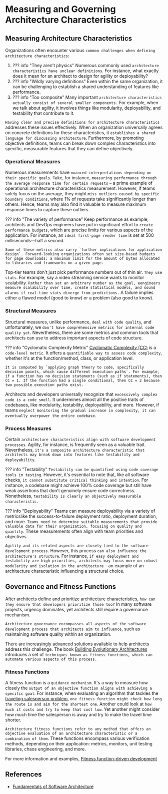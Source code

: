 # Measuring and Governing Architecture Characteristics

## Measuring Architecture Characteristics

Organizations often encounter various `common challenges when defining architecture characteristics`:

1. ??? info "They aren’t physics"
    Numerous commonly used `architecture characteristics have unclear definitions`. For instance, what exactly does it mean for an architect to design for agility or deployability?
1. ??? info "Wildly varying definitions"
    Even within the same organization, it can be challenging to establish a shared understanding of features like performance.
1. ??? info "Too composite"
    Many important `architecture characteristics actually consist of several smaller components.` For example, when we talk about agility, it involves things like modularity, deployability, and testability that contribute to it.

`Having clear and precise definitions for architecture characteristics` addresses these issues effectively. When an organization universally agrees on concrete definitions for these characteristics, it `establishes a shared language for discussing architecture`. Furthermore, by promoting objective definitions, teams can break down complex characteristics into specific, measurable features that they can define objectively.

### Operational Measures

Numerous measurements have `nuanced interpretations depending on their specific goals`. Take, for instance, `measuring performance through the average response time for certain requests` – a prime example of operational architecture characteristics measurement. However, if teams solely focus on the average, they might `miss outliers caused by specific boundary conditions`, where 1% of requests take significantly longer than others. Hence, teams may also find it valuable to measure maximum response times to capture these outliers.

??? info "The variety of performance"
    Keep performance as example, architects and DevOps engineers have put in significant effort to `create performance budgets`, which are precise limits for various aspects of the application. For instance, an `ideal first-page render time` is set at 500 milliseconds—half a second.

    Some of these metrics also carry `further implications for application design`. Forward-looking organizations often set size-based budgets for page downloads: a maximum limit for the amount of bytes allocated to libraries and frameworks on a given page.

Top-tier teams don't just pick performance numbers out of thin air. `They use stats`. For example, say a video streaming service wants to monitor scalability. `Rather than set an arbitrary number as the goal, eengineers measure scalability over time, create statistical models, and sound alarms if real-time stats diverge from predictions.` A failure implies either a flawed model (good to know) or a problem (also good to know).

### Structural Measures

Structural measures, unlike performance, `deal with code quality`, and unfortunately, we `don't have comprehensive metrics for internal code quality yet`. Nevertheless, there are some metrics and common tools that architects can use to address important aspects of code structure.

??? info "Cyclomatic Complexity Metric"
    [Cyclomatic Complexity (CC)](https://en.wikipedia.org/wiki/Cyclomatic_complexity) is a `code-level metric`. It offers a `quantifiable way to assess code complexity`, whether it's at the function/method, class, or application level.

    It is computed by `applying graph theory to code, specifically decision points, which cause different execution paths`. For example, if a function has no decision statements (such as if statements), then CC = 1. If the function had a single conditional, then CC = 2 because two possible execution paths exist.

Architects and developers universally recognize that `excessively complex code is a code smell`. It undermines almost all the positive traits of codebases, like modularity, testability, deployability, and more. However, if teams `neglect monitoring the gradual increase in complexity, it can eventually overpower the entire codebase`.

### Process Measures

Certain `architecture characteristics align with software development processes`. Agility, for instance, is frequently seen as a valuable trait. Nevertheless, `it's a composite architecture characteristic that architects may break down into features like testability and deployability`.

??? info "Testability"
    `Testability can be quantified using code coverage tools in testing`. However, it's essential to note that, like all software checks, `it cannot substitute critical thinking and intention`. For instance, a codebase might achieve 100% code coverage but still have weak assertions that don't genuinely ensure code correctness. Nonetheless, `testability is clearly an objectively measurable characteristic`.

??? info "Deployability"
    Teams can measure deployability via a variety of metricslike the success-to-failure deployment ratio, deployment duration, and more. `Teams need to determine suitable measurements that provide valuable data for their organization, focusing on quality and quantity`. These measurements often align with team priorities and objectives.

`Agility and its related aspects are closely tied to the software development process`. However, this process `can also influence the architecture's structure`. For instance, `if easy deployment and testability are high priorities, architects may focus more on robust modularity and isolation in the architecture` – an example of an architecture characteristic influencing a structural choice.

## Governance and Fitness Functions

After architects define and prioritize architecture characteristics, `how can they ensure that developers prioritize those too?` In many software projects, urgency dominates, yet architects still require a governance mechanism.

`Architecture governance encompasses all aspects of the software development process that architects aim to influence`, such as maintaining software quality within an organization.

There are increasingly advanced solutions available to help architects address this challenge. The book [Building Evolutionary Architectures](https://learning.oreilly.com/library/view/building-evolutionary-architectures/9781491986356/) introduces a set of `techniques known as fitness functions, which can automate various aspects of this process.`

### Fitness Functions

A fitness function is a `guidance mechanism`. It's a way to measure how closely the `output of an objective function aligns with achieving a specific goal`. For instance, when evaluating an algorithm that tackles the [traveling salesperson problem](https://en.wikipedia.org/wiki/Travelling_salesman_problem), `one fitness function might check how long the route is and aim for the shortest one`. Another could look at `how much it costs and try to keep that cost low`. Yet another might consider how much time the salesperson is away and try to make the travel time shorter.

`Architecture fitness functions refer to any method that offers an objective evaluation of an architecture characteristic or a combination of them`. These functions encompass various verification methods, depending on their application: metrics, monitors, unit testing libraries, chaos engineering, and more.

For more information and examples, [Fitness function-driven development](https://www.thoughtworks.com/insights/articles/fitness-function-driven-development)

## References

- [Fundamentals of Software Architecture](https://learning.oreilly.com/library/view/fundamentals-of-software/9781492043447/)
